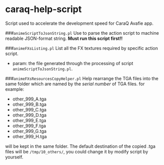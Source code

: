 caraq-help-script
=================

Script used to accelerate the development speed for CaraQ Avafie app.

###`animeScriptToJsonString.pl`
Use to parse the action script to machine readable JSON-format string. __Must run this script first!!__

###`animeFXsListing.pl`
List all the FX textures required by specific action script.

* param: the file generated through the processing of script `animeScriptToJsonString.pl`.


###`animeFXsResourcesCopyHelper.pl`
Help rearrange the TGA files into the same folder which are named by the _serial number_ of TGA files.
for example:

- other_999_A.tga
- other_999_B.tga
- other_999_C.tga
- other_999_D.tga
- other_999_E.tga
- other_999_F.tga
- other_999_G.tga
- other_999_H.tga

will be kept in the same folder.
The default destination of the copied .tga files will be `/tmp/10_others/`, you could change it by modify script by yourself.

